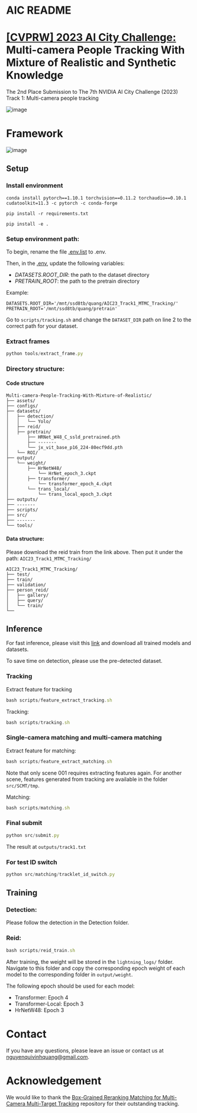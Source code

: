 # AIC README
# [[CVPRW] 2023 AI City Challenge:](https://www.aicitychallenge.org/) Multi-camera People Tracking With Mixture of Realistic and Synthetic Knowledge

The 2nd Place Submission to The 7th NVIDIA AI City Challenge (2023) Track 1: Multi-camera people tracking

<!-- \[[official results](https://www.aicitychallenge.org/2022-challenge-winners/)\] \[[paper (coming soon)]()\] \[[slides (coming soon)]()\]  -->

![image](./assets/leaderboard.png)

# Framework

![image](./assets/overall_framework.png)

## Setup

### Install environment

```
conda install pytorch==1.10.1 torchvision==0.11.2 torchaudio==0.10.1 cudatoolkit=11.3 -c pytorch -c conda-forge

pip install -r requirements.txt

pip install -e .

```

### Setup environment path:

To begin, rename the file [.env.list](https://www.notion.so/hcmiucvip/.env.list) to .env.

Then, in the [.env](https://www.notion.so/hcmiucvip/.env), update the following variables:

- *DATASETS.ROOT_DIR*: the path to the dataset directory
- *PRETRAIN_ROOT*: the path to the pretrain directory

Example:

```
DATASETS.ROOT_DIR='/mnt/ssd8tb/quang/AIC23_Track1_MTMC_Tracking/'
PRETRAIN_ROOT='/mnt/ssd8tb/quang/pretrain'
```

Go to `scripts/tracking.sh` and change the `DATASET_DIR` path on line 2 to the correct path for your dataset.

### Extract frames

```jsx
python tools/extract_frame.py
```

### Directory structure:
#### Code structure
```
Multi-camera-People-Tracking-With-Mixture-of-Realistic/
├── assets/
├── configs/
├── datasets/
│   ├── detection/
│   │   └── Yolo/
│   ├── reid/
│   ├── pretrain/
│       ├── HRNet_W48_C_ssld_pretrained.pth
│       ├── -------
│       └── jx_vit_base_p16_224-80ecf9dd.pth
│   └── ROI/
├── output/
│   └── weight/
│       ├── HrNetW48/
│           └── HrNet_epoch_3.ckpt
│       ├── transformer/
│           └── transformer_epoch_4.ckpt
│       └── trans_local/
│           └── trans_local_epoch_3.ckpt
├── outputs/
├── -------
├── scripts/
├── src/
├── -------
└── tools/
```
#### Data structure:
Please download the reid train from the link above. Then put it under the path: `AIC23_Track1_MTMC_Tracking/`
```
AIC23_Track1_MTMC_Tracking/
├── test/
├── train/
├── validation/
├── person_reid/
│   ├── gallery/
│   ├── query/
│   └── train/
└──
```
## Inference

For fast inference, please visit this [link](https://drive.google.com/drive/folders/1S9FZPPGOP3LHTwsjP1mvB0xNCWybicvF) and download all trained models and datasets.

To save time on detection, please use the pre-detected dataset.

### Tracking

Extract feature for tracking 

```jsx
bash scripts/feature_extract_tracking.sh
```

Tracking:

```jsx
bash scripts/tracking.sh
```

### Single-camera matching and multi-camera matching

Extract feature for matching:

```jsx
bash scripts/feature_extract_matching.sh
```

Note that only scene 001 requires extracting features again. For another scene, features generated from tracking are available in the folder `src/SCMT/tmp`.

Matching:

```jsx
bash scripts/matching.sh
```

### Final submit

```jsx
python src/submit.py
```

The result at `outputs/track1.txt`

### For test ID switch
```jsx
python src/matching/tracklet_id_switch.py
```

## Training

### Detection:

Please follow the detection in the Detection folder.

### Reid:

```jsx
bash scripts/reid_train.sh
```

After training, the weight will be stored in the `lightning_logs/` folder. Navigate to this folder and copy the corresponding epoch weight of each model to the corresponding folder in `output/weight`.

The following epoch should be used for each model:

- Transformer: Epoch 4
- Transformer-Local: Epoch 3
- HrNetW48: Epoch 3


# Contact

If you have any questions, please leave an issue or contact us at [nguyenquivinhquang@gmail.com](mailto:nguyenquivinhquang@gmail.com).

# Acknowledgement

We would like to thank the [Box-Grained Reranking Matching for Multi-Camera Multi-Target Tracking](https://github.com/Yejin0111/AICITY2022-Track1-MTMC) repository for their outstanding tracking.